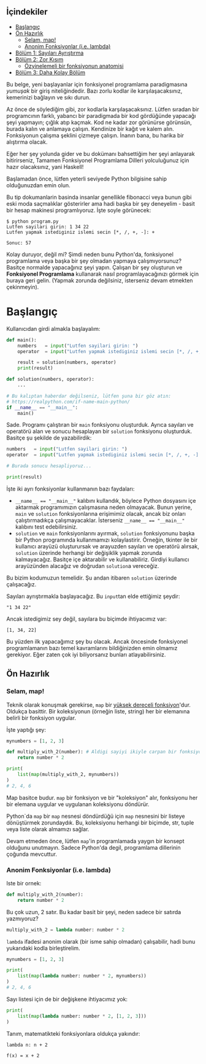 ## İçindekiler

- [Başlangıç](#başlangıç)
- [Ön Hazırlık](#ön-hazırlık)
  - [Selam, map!](#selam-map)
  - [Anonim Fonksiyonlar (i.e. lambda)](#)
- [Bölüm 1: Sayıları Ayrıştırma](#)
- [Bölüm 2: Zor Kısım](#)
  - [Özyinelemeli bir fonksiyonun anatomisi](#)
- [Bölüm 3: Daha Kolay Bölüm](#)

Bu belge, yeni başlayanlar için fonksiyonel programlama paradigmasına _yumuşak_ bir giriş niteliğindedir. Bazı zorlu kodlar ile karşılaşacaksınız, kemerinizi bağlayın ve sıkı durun.

Az önce de söylediğim gibi, zor kodlarla karşılaşacaksınız. Lütfen sıradan bir programcının farklı, yabancı bir paradigmada bir kod gördüğünde yapacağı şeyi yapmayın; çığlık atıp kaçmak. Kod ne kadar zor görünürse görünsün, burada kalın ve anlamaya çalışın. Kendinize bir kağıt ve kalem alın. Fonksiyonun çalışma şeklini çizmeye çalışın. İnanın bana, bu harika bir alıştırma olacak.

Eğer her şey yolunda gider ve bu dokümanı bahsettiğim her şeyi anlayarak bitirirseniz, Tamamen Fonksiyonel Programlama Dilleri yolculuğunuz için hazır olacaksınız, yani Haskell!

Başlamadan önce, lütfen yeterli seviyede Python bilgisine sahip olduğunuzdan emin olun.

Bu tip dokumanlarin basinda insanlar genellikle fibonacci veya bunun gibi eski moda saçmalıklar gösterirler ama hadi başka bir şey deneyelim - basit bir hesap makinesi programlıyoruz. İşte soyle görünecek:

```
$ python program.py
Lutfen sayilari girin: 1 34 22
Lutfen yapmak istediginiz islemi secin [*, /, +, -]: +

Sonuc: 57
```

Kolay duruyor, değil mi? Şimdi neden bunu Python'da, fonksiyonel programlama veya başka bir şey olmadan yapmaya çalışmıyorsunuz? Basitçe normalde yapacağınız şeyi yapın. Çalışan bir şey oluşturun ve **Fonksiyonel Programlama** kullanarak nasıl programlayacağınızı görmek için buraya geri gelin. (Yapmak zorunda değilsiniz, isterseniz devam etmekten çekinmeyin).

# Başlangıç

Kullanıcıdan girdi almakla başlayalım:

```python
def main():
    numbers   = input("Lutfen sayilari girin: ")
    operator  = input("Lutfen yapmak istediginiz islemi secin [*, /, +, -]: ")

    result = solution(numbers, operator)
    print(result)

def solution(numbers, operator):
    ...

# Bu kalıptan haberdar değilseniz, lütfen şuna bir göz atın:
# https://realpython.com/if-name-main-python/
if __name__ == "__main__":
    main()
```

Sade. Programı çalıştıran bir ``main`` fonksiyonu oluşturduk. Ayrıca sayıları ve operatörü alan ve sonucu hesaplayan bir ``solution`` fonksiyonu oluşturduk. Basitçe şu şekilde de yazabilirdik:

```python
numbers   = input("Lutfen sayilari girin: ")
operator  = input("Lutfen yapmak istediginiz islemi secin [*, /, +, -]: ")

# Burada sonucu hesapliyoruz...

print(result)
```

İşte iki ayrı fonksiyonlar kullanmanın bazı faydaları:

- ``__name__ == "__main__"`` kalıbını kullandık, böylece Python dosyasını içe aktarmak programımızın çalışmasına neden olmayacak. Bunun yerine, ``main`` ve ``solution`` fonksiyonlarına erişimimiz olacak, ancak biz onları çalıştırmadıkça çalışmayacaklar. İsterseniz ``__name__ == "__main__"`` kalıbını test edebilirsiniz.
- ``solution`` ve ``main`` fonksiyonlarını ayırmak, ``solution`` fonksiyonunu başka bir Python programında kullanmamızı kolaylastirir. Örneğin, tkinter ile bir kullanıcı arayüzü oluşturursak ve arayuzden sayıları ve operatörü alırsak, ``solution`` üzerinde herhangi bir değişiklik yapmak zorunda kalmayacağız. Basitçe içe aktarabilir ve kullanabiliriz. Girdiyi kullanıcı arayüzünden alacağız ve doğrudan ``solution``a vereceğiz.

Bu bizim kodumuzun temelidir. Şu andan itibaren ``solution`` üzerinde çalışacağız.

Sayıları ayrıştırmakla başlayacağız. Bu ``input``tan elde ettiğimiz şeydir:

```
"1 34 22"
```

Ancak istedigimiz sey değil, sayılara bu biçimde ihtiyacımız var:

```
[1, 34, 22]
```

Bu yüzden ilk yapacağımız şey bu olacak. Ancak öncesinde fonksiyonel programlamanın bazı temel kavramlarını bildiğinizden emin olmamız gerekiyor. Eğer zaten çok iyi biliyorsanız bunları atlayabilirsiniz.

## Ön Hazırlık

### Selam, map!

Teknik olarak konuşmak gerekirse, ``map`` bir [yüksek dereceli fonksiyon](https://en.wikipedia.org/wiki/Higher-order_function)'dur. Oldukça basittir. Bir koleksiyonun (örneğin liste, string) her bir elemanına belirli bir fonksiyon uygular.

İşte yaptığı şey:

```python
mynumbers = [1, 2, 3]

def multiply_with_2(number): # Aldigi sayiyi ikiyle carpan bir fonksiyon
    return number * 2

print(
    list(map(multiply_with_2, mynumbers))
)
# 2, 4, 6
```

Map basitce budur. ``map`` bir fonksiyon ve bir "koleksiyon" alır, fonksiyonu her bir elemana uygular ve uygulanan koleksiyonu döndürür.

Python`da ``map`` bir ``map`` nesnesi döndürdüğü için ``map`` nesnesini bir listeye dönüştürmek zorundaydık. Bu, koleksiyonu herhangi bir biçimde, str, tuple veya liste olarak almamızı sağlar.

Devam etmeden önce, lütfen ``map``'in programlamada yaygın bir konsept olduğunu unutmayın. Sadece Python'da degil, programlama dillerinin çoğunda mevcuttur.

### Anonim Fonksiyonlar (i.e. lambda)

Iste bir ornek:

```python
def multiply_with_2(number):
    return number * 2
```

Bu çok uzun, 2 satır. Bu kadar basit bir şeyi, neden sadece bir satırda yazmıyoruz?

```python
multiply_with_2 = lambda number: number * 2
```

``lambda`` ifadesi anonim olarak (bir isme sahip olmadan) çalışabilir, hadi bunu yukarıdaki kodla birleştirelim.

```python
mynumbers = [1, 2, 3]

print(
    list(map(lambda number: number * 2, mynumbers))
)
# 2, 4, 6
```

Sayı listesi için de bir değişkene ihtiyacımız yok:

```python
print(
    list(map(lambda number: number * 2, [1, 2, 3]))
)
```

Tanım, matematikteki fonksiyonlara oldukça yakındır:

```
lambda n: n + 2

f(x) = x + 2
```

